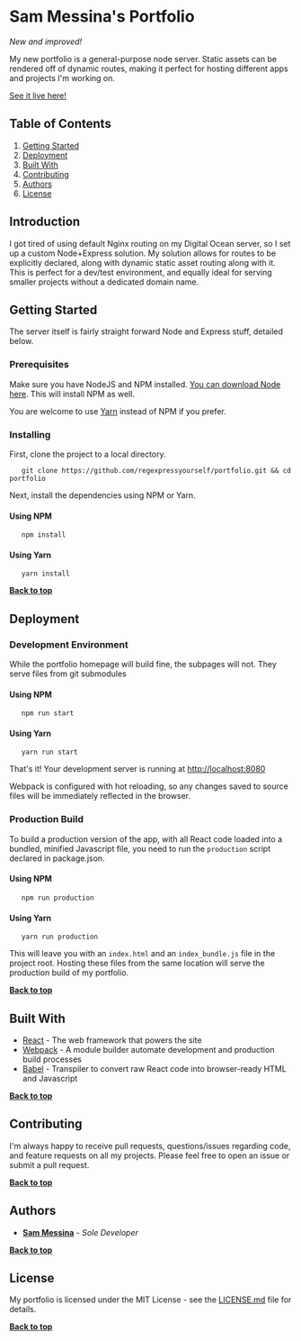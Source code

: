 # Sam Messina's Portfolio

_*New and improved!*_

My new portfolio is a general-purpose node server. Static assets can be rendered off of dynamic routes, making it perfect for hosting different apps and projects I'm working on.

[See it live here!](https://www.smessina.com/)

## Table of Contents

1. [Getting Started](#getting-started)
3. [Deployment](#deployment)
2. [Built With](#built-with)
3. [Contributing](#contributing)
3. [Authors](#authors)
3. [License](#license)


## Introduction

I got tired of using default Nginx routing on my Digital Ocean server, so I set up a custom Node+Express solution. My solution allows for routes to be explicitly declared, along with dynamic static asset routing along with it. This is perfect for a dev/test environment, and equally ideal for serving smaller projects without a dedicated domain name.

## Getting Started

The server itself is fairly straight forward Node and Express stuff, detailed below.

### Prerequisites


Make sure you have NodeJS and NPM installed. [You can download Node here](https://nodejs.org/en/download/). This will install NPM as well.

You are welcome to use [Yarn](https://yarnpkg.com/en/) instead of NPM if you prefer.

### Installing

First, clone the project to a local directory.

```
   git clone https://github.com/regexpressyourself/portfolio.git && cd portfolio
```

Next, install the dependencies using NPM or Yarn.

#### Using NPM

```
   npm install
```

#### Using Yarn

```
   yarn install
```

**[Back to top](#table-of-contents)**

## Deployment

### Development Environment

While the portfolio homepage will build fine, the subpages will not. They serve files from git submodules


#### Using NPM

```
   npm run start
```

#### Using Yarn

```
   yarn run start
```

   That's it! Your development server is running at [http://localhost:8080](http://localhost:8080)
   
   Webpack is configured with hot reloading, so any changes saved to source files will be immediately reflected in the browser.

### Production Build

To build a production version of the app, with all React code loaded into a bundled, minified Javascript file, you need to run the `production` script declared in package.json.

#### Using NPM

```
   npm run production
```

#### Using Yarn

```
   yarn run production
```

   This will leave you with an `index.html` and an `index_bundle.js` file in the project root. Hosting these files from the same location will serve the production build of my portfolio.

**[Back to top](#table-of-contents)**


## Built With

* [React](https://facebook.github.io/react/) - The web framework that powers the site
* [Webpack](https://webpack.github.io/) - A module builder automate development and production build processes
* [Babel](https://babeljs.io/) - Transpiler to convert raw React code into browser-ready HTML and Javascript

**[Back to top](#table-of-contents)**

## Contributing

I'm always happy to receive pull requests, questions/issues regarding code, and feature requests on all my projects. Please feel free to open an issue or submit a pull request.

**[Back to top](#table-of-contents)**

## Authors

* **[Sam Messina](https://www.github.com/regexpressyourself)** - *Sole Developer* 

**[Back to top](#table-of-contents)**

## License

My portfolio is licensed under the MIT License - see the [LICENSE.md](LICENSE.md) file for details.


**[Back to top](#table-of-contents)**


